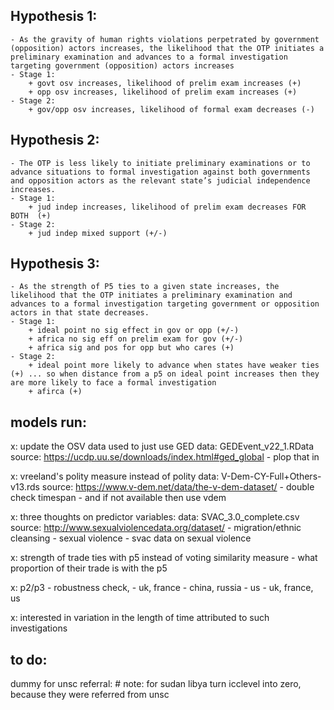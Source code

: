 ## Hypothesis 1: 
    - As the gravity of human rights violations perpetrated by government (opposition) actors increases, the likelihood that the OTP initiates a preliminary examination and advances to a formal investigation targeting government (opposition) actors increases
    - Stage 1:
        + govt osv increases, likelihood of prelim exam increases (+)
        + opp osv increases, likelihood of prelim exam increases (+)
    - Stage 2:
        + gov/opp osv increases, likelihood of formal exam decreases (-)

## Hypothesis 2: 
    - The OTP is less likely to initiate preliminary examinations or to advance situations to formal investigation against both governments and opposition actors as the relevant state’s judicial independence increases.
    - Stage 1: 
        + jud indep increases, likelihood of prelim exam decreases FOR BOTH  (+)
    - Stage 2:
        + jud indep mixed support (+/-)

## Hypothesis 3: 
    - As the strength of P5 ties to a given state increases, the likelihood that the OTP initiates a preliminary examination and advances to a formal investigation targeting government or opposition actors in that state decreases.
    - Stage 1: 
        + ideal point no sig effect in gov or opp (+/-)
        + africa no sig eff on prelim exam for gov (+/-)
        + africa sig and pos for opp but who cares (+)
    - Stage 2: 
        + ideal point more likely to advance when states have weaker ties (+) ... so when distance from a p5 on ideal point increases then they are more likely to face a formal investigation
        + afirca (+)

## models run:

x: update the OSV data used to just use GED
    data: GEDEvent_v22_1.RData
    source: https://ucdp.uu.se/downloads/index.html#ged_global
    - plop that in

x: vreeland's polity measure instead of polity
    data: V-Dem-CY-Full+Others-v13.rds
    source: https://www.v-dem.net/data/the-v-dem-dataset/
    - double check timespan
    - and if not available then use 
    vdem

x: three thoughts on predictor variables: 
    data: SVAC_3.0_complete.csv
    source: http://www.sexualviolencedata.org/dataset/
    - migration/ethnic cleansing
    - sexual violence
    - svac data on sexual violence

x: strength of trade ties with p5 instead of voting similarity measure
    - what proportion of their trade is with the p5

x: p2/p3
    - robustness check, 
    - uk, france
    - china, russia
    - us
    - uk, france, us

x: interested in variation in the length of time attributed to such investigations

## to do:

dummy for unsc referral: 
    	# note: for sudan libya turn icclevel into zero, because they were referred from unsc


